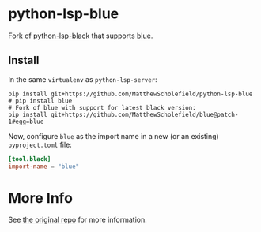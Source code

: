 # python-lsp-blue

Fork of [python-lsp-black](https://github.com/python-lsp/python-lsp-black) that supports [blue](https://blue.readthedocs.io/en/latest/).

## Install

In the same `virtualenv` as `python-lsp-server`:

```shell
pip install git+https://github.com/MatthewScholefield/python-lsp-blue
# pip install blue
# Fork of blue with support for latest black version:
pip install git+https://github.com/MatthewScholefield/blue@patch-1#egg=blue
```

Now, configure `blue` as the import name in a new (or an existing) `pyproject.toml` file:
```toml
[tool.black]
import-name = "blue"
```

# More Info

See [the original repo](https://github.com/python-lsp/python-lsp-black) for more information.
